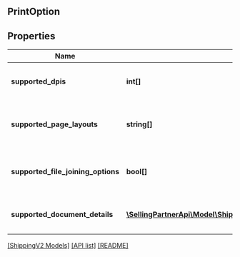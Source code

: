## PrintOption

## Properties

Name | Type | Description | Notes
------------ | ------------- | ------------- | -------------
**supported_dpis** | **int[]** | A list of the supported DPI options for a document. | [optional]
**supported_page_layouts** | **string[]** | A list of the supported page layout options for a document. |
**supported_file_joining_options** | **bool[]** | A list of the supported needFileJoining boolean values for a document. |
**supported_document_details** | [**\SellingPartnerApi\Model\ShippingV2\SupportedDocumentDetail[]**](SupportedDocumentDetail.md) | A list of the supported documented details. |

[[ShippingV2 Models]](../) [[API list]](../../Api) [[README]](../../../README.md)
